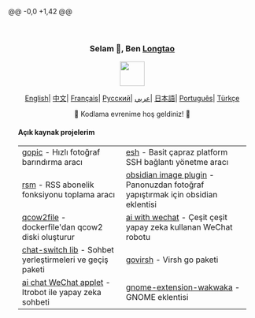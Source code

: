 @@ -0,0 +1,42 @@
<div align="center" style="background-image: url('https://pic.longtao.fun/pics/24/8712160154167691113610916885165716016931_gopic_.gif'); background-size: cover; background-position: center; padding: 20px;">
    <h3>Selam 👋, Ben <a href="https://longtao.fun">Longtao</a></h3>
    <p align="center">
        <a href="https://longtao.fun">
            <img src="cat.webp" width="50"/>
        </a>
    </p>
    <p align="center">
        <a href="https://github.com/eust-w/eust-w/blob/main/README.md"><span>English</span></a>|
        <a href="https://github.com/eust-w/eust-w/blob/main/README_CN.md"><span>中文</span></a>|
        <a href="https://github.com/eust-w/eust-w/blob/main/README_FR.md"><span>Français</span></a>|
        <a href="https://github.com/eust-w/eust-w/blob/main/README_RU.md"><span>Русский</span></a>|
        <a href="https://github.com/eust-w/eust-w/blob/main/README_AR.md"><span>عربي</span></a>|
        <a href="https://github.com/eust-w/eust-w/blob/main/README_JP.md"><span>日本語</span></a>|
        <a href="https://github.com/eust-w/eust-w/blob/main/README_PTBR.md"><span>Português</span></a>|
        <a href="https://github.com/eust-w/eust-w/blob/main/README_TR.md"><span>Türkçe</span></a>
    </p>
    <p>🌟 Kodlama evrenime hoş geldiniz! 🌟</p>
    <h4 align="left">Açık kaynak projelerim</h4>
    <table align="center">
        <tr>
            <td><a href="https://github.com/eust-w/gopic">gopic</a> - Hızlı fotoğraf barındırma aracı</td>
            <td><a href="https://github.com/eust-w/esh">esh</a> - Basit çapraz platform SSH bağlantı yönetme aracı</td>
        </tr>
        <tr>
            <td><a href="https://github.com/eust-w/rsm">rsm</a> - RSS abonelik fonksiyonu toplama aracı</td>
            <td><a href="https://github.com/eust-w/obsidian-image-auto-upload">obsidian image plugin</a> - Panonuzdan fotoğraf yapıştırmak için obsidian eklentisi</td>
        </tr>
        <tr>
            <td><a href="https://github.com/eust-w/qcow2file">qcow2file</a> - dockerfile'dan qcow2 diski oluşturur</td>
            <td><a href="https://github.com/eust-w/aiPlatform">ai with wechat</a> - Çeşit çeşit yapay zeka kullanan WeChat robotu</td>
        </tr>
        <tr>
            <td><a href="https://github.com/eust-w/openai-chat-switch">chat-switch lib</a> - Sohbet yerleştirmeleri ve geçiş paketi</td>
            <td><a href="https://github.com/eust-w/govirsh">govirsh</a> - Virsh go paketi</td>
        </tr>
        <tr>
            <td><a href="https://github.com/eust-w/ltrobot-mimiwechat">ai chat WeChat applet</a> - Itrobot ile yapay zeka sohbeti</td>
            <td><a href="https://github.com/eust-w/gnome-extension-wakwaka">gnome-extension-wakwaka</a> - GNOME eklentisi</td>
        </tr>
    </table>
</div>

